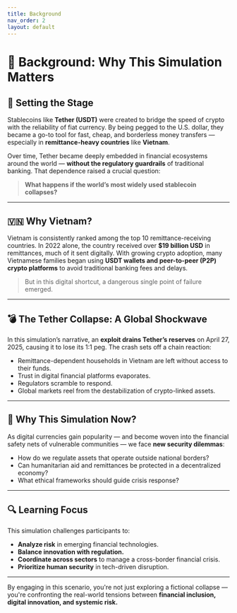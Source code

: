 ```yaml
---
title: Background
nav_order: 2
layout: default
---
```


# 🧠 Background: Why This Simulation Matters

## 📌 Setting the Stage

Stablecoins like **Tether (USDT)** were created to bridge the speed of crypto with the reliability of fiat currency. By being pegged to the U.S. dollar, they became a go-to tool for fast, cheap, and borderless money transfers — especially in **remittance-heavy countries** like **Vietnam**.

Over time, Tether became deeply embedded in financial ecosystems around the world — **without the regulatory guardrails** of traditional banking. That dependence raised a crucial question:

> **What happens if the world’s most widely used stablecoin collapses?**

---

## 🇻🇳 Why Vietnam?

Vietnam is consistently ranked among the top 10 remittance-receiving countries. In 2022 alone, the country received over **$19 billion USD** in remittances, much of it sent digitally. With growing crypto adoption, many Vietnamese families began using **USDT wallets and peer-to-peer (P2P) crypto platforms** to avoid traditional banking fees and delays.

> But in this digital shortcut, a dangerous single point of failure emerged.

---

## 💣 The Tether Collapse: A Global Shockwave

In this simulation’s narrative, an **exploit drains Tether’s reserves** on April 27, 2025, causing it to lose its 1:1 peg. The crash sets off a chain reaction:

- Remittance-dependent households in Vietnam are left without access to their funds.
- Trust in digital financial platforms evaporates.
- Regulators scramble to respond.
- Global markets reel from the destabilization of crypto-linked assets.

---

## 🎯 Why This Simulation Now?

As digital currencies gain popularity — and become woven into the financial safety nets of vulnerable communities — we face **new security dilemmas**:

- How do we regulate assets that operate outside national borders?
- Can humanitarian aid and remittances be protected in a decentralized economy?
- What ethical frameworks should guide crisis response?

---

## 🔍 Learning Focus

This simulation challenges participants to:

- **Analyze risk** in emerging financial technologies.
- **Balance innovation with regulation.**
- **Coordinate across sectors** to manage a cross-border financial crisis.
- **Prioritize human security** in tech-driven disruption.

---

By engaging in this scenario, you're not just exploring a fictional collapse — you're confronting the real-world tensions between **financial inclusion, digital innovation, and systemic risk.**
